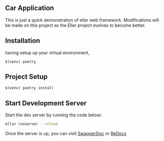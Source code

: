 ## Car Application

This is just a quick demonstration of ellar web framework. Modifications will be made on this project as the Ellar project 
evolves to become better.

## Installation
having setup up your virtual environment,
```shell
$(venv) poetry
```
## Project Setup
```shell
$(venv) poetry install
```

## Start Development Server
Start the dev server by running the code below:

```bash
ellar runserver --reload
```

Once the server is up, you can visit [SwaggerDoc](http://localhost:8000/docs#) or [ReDocs](http://localhost:8000/redoc#)
